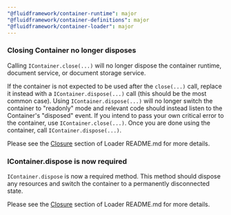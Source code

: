 ```yaml
---
"@fluidframework/container-runtime": major
"@fluidframework/container-definitions": major
"@fluidframework/container-loader": major
---
```


### Closing Container no longer disposes

Calling `IContainer.close(...)` will no longer dispose the container runtime, document service, or document storage service.

If the container is not expected to be used after the `close(...)` call, replace it instead with a `IContainer.dispose(...)` call (this should be the most common case). Using `IContainer.dispose(...)` will no longer switch the container to "readonly" mode and relevant code should instead listen to the Container's "disposed" event.
If you intend to pass your own critical error to the container, use `IContainer.close(...)`. Once you are done using the container, call `IContainer.dispose(...)`.

Please see the [Closure](packages/loader/container-loader/README.md#Closure) section of Loader README.md for more details.

### IContainer.dispose is now required

`IContainer.dispose` is now a required method. This method should dispose any resources and switch the container to a
permanently disconnected state.

Please see the
[Closure](https://github.com/microsoft/FluidFramework/blob/main/packages/loader/container-loader/README.md#closure)
section of Loader README.md for more details.
